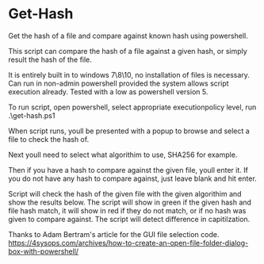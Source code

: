 # Get-Hash
Get the hash of a file and compare against known hash using powershell.

This script can compare the hash of a file against a given hash, or simply result the hash of the file. 

It is entirely built in to windows 7\8\10, no installation of files is necessary. Can run in non-admin powershell provided the system allows script execution already. Tested with a low as powershell version 5.

To run script, open powershell, select appropriate executionpolicy level, run .\get-hash.ps1

When script runs, youll be presented with a popup to browse and select a file to check the hash of.

Next youll need to select what algorithim to use, SHA256 for example.

Then if you have a hash to compare against the given file, youll enter it. If you do not have any hash to compare against, just leave blank and hit enter.

Script will check the hash of the given file with the given algorithim and show the results below. The script will show in green if the given hash and file hash match, it will show in red if they do not match, or if no hash was given to compare against. The script will detect difference in capitilzation. 


Thanks to Adam Bertram's article for the GUI file selection code. https://4sysops.com/archives/how-to-create-an-open-file-folder-dialog-box-with-powershell/
